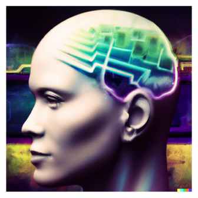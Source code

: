 <img src="/profile/artificial-mind.png" alt="Artificial mind" title="AI-generated image" width="512">
